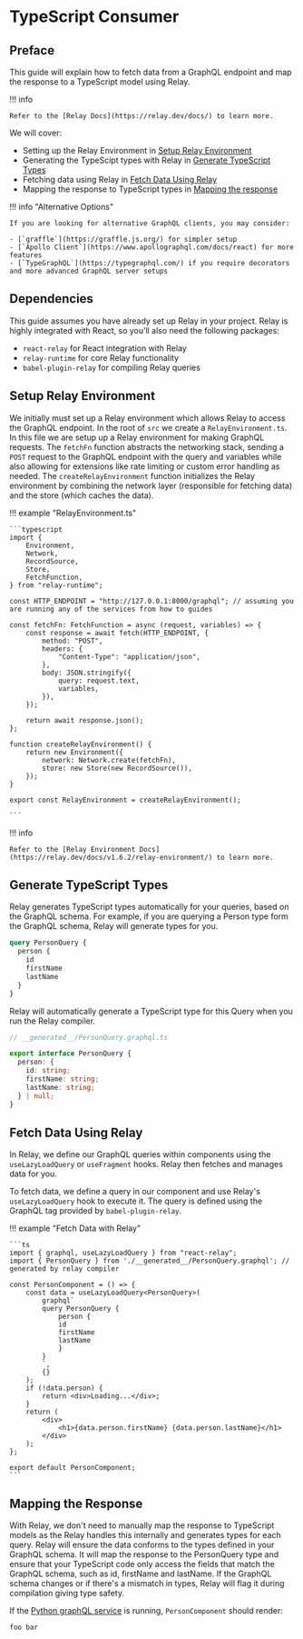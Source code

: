 # TypeScript Consumer

## Preface

This guide will explain how to fetch data from a GraphQL endpoint and map the response to a TypeScript model using Relay.

!!! info

    Refer to the [Relay Docs](https://relay.dev/docs/) to learn more.

We will cover:

- Setting up the Relay Environment in [Setup Relay Environment](#setup-relay-environment)
- Generating the TypeScipt types with Relay in [Generate TypeScript Types](#generate-typescript-types)
- Fetching data using Relay in [Fetch Data Using Relay](#fetch-data-using-relay)
- Mapping the response to TypeScript types in [Mapping the response](#mapping-the-response)

!!! info "Alternative Options"

    If you are looking for alternative GraphQL clients, you may consider:

    - [`graffle`](https://graffle.js.org/) for simpler setup
    - [`Apollo Client`](https://www.apollographql.com/docs/react) for more features
    - [`TypeGraphQL`](https://typegraphql.com/) if you require decorators and more advanced GraphQL server setups

## Dependencies

This guide assumes you have already set up Relay in your project. Relay is highly integrated with React, so you’ll also need the following packages:

- `react-relay` for React integration with Relay
- `relay-runtime` for core Relay functionality
- `babel-plugin-relay` for compiling Relay queries

## Setup Relay Environment

We initially must set up a Relay environment which allows Relay to access the GraphQL endpoint.
In the root of `src` we create a `RelayEnvironment.ts`. In this file we are setup up a Relay environment for making GraphQL requests.
The `fetchFn` function abstracts the networking stack, sending a `POST` request to the GraphQL endpoint with the query and variables while also allowing for extensions like rate limiting or custom error handling as needed.
The `createRelayEnvironment` function initializes the Relay environment by combining the network layer (responsible for fetching data) and the store (which caches the data).

!!! example "RelayEnvironment.ts"

    ```typescript
    import {
        Environment,
        Network,
        RecordSource,
        Store,
        FetchFunction,
    } from "relay-runtime";

    const HTTP_ENDPOINT = "http://127.0.0.1:8000/graphql"; // assuming you are running any of the services from how to guides

    const fetchFn: FetchFunction = async (request, variables) => {
        const response = await fetch(HTTP_ENDPOINT, {
            method: "POST",
            headers: {
                "Content-Type": "application/json",
            },
            body: JSON.stringify({
                query: request.text,
                variables,
            }),
        });

        return await response.json();
    };

    function createRelayEnvironment() {
        return new Environment({
            network: Network.create(fetchFn),
            store: new Store(new RecordSource()),
        });
    }

    export const RelayEnvironment = createRelayEnvironment();

    ```

!!! info

    Refer to the [Relay Environment Docs](https://relay.dev/docs/v1.6.2/relay-environment/) to learn more.

## Generate TypeScript Types

Relay generates TypeScript types automatically for your queries, based on the GraphQL schema.
For example, if you are querying a Person type form the GraphQL schema, Relay will generate types for you.

```graphql
query PersonQuery {
  person {
    id
    firstName
    lastName
  }
}
```

Relay will automatically generate a TypeScript type for this Query when you run the Relay compiler.

```typescript
// __generated__/PersonQuery.graphql.ts

export interface PersonQuery {
  person: {
    id: string;
    firstName: string;
    lastName: string;
  } | null;
}
```

## Fetch Data Using Relay

In Relay, we define our GraphQL queries within components using the `useLazyLoadQuery` or `useFragment` hooks. Relay then fetches and manages data for you.

To fetch data, we define a query in our component and use Relay's `useLazyLoadQuery` hook to execute it. The query is defined using the GraphQL tag provided by `babel-plugin-relay`.

!!! example "Fetch Data with Relay"

    ```ts
    import { graphql, useLazyLoadQuery } from "react-relay";
    import { PersonQuery } from './__generated__/PersonQuery.graphql'; // generated by relay compiler

    const PersonComponent = () => {
        const data = useLazyLoadQuery<PersonQuery>(
            graphql`
            query PersonQuery {
                person {
                id
                firstName
                lastName
                }
            }
            `,
            {}
        );
        if (!data.person) {
            return <div>Loading...</div>;
        }
        return (
            <div>
                <h1>{data.person.firstName} {data.person.lastName}</h1>
            </div>
        );
    };

    export default PersonComponent;
    ```

## Mapping the Response

With Relay, we don't need to manually map the response to TypeScript models as the Relay handles this internally and generates types for each query.
Relay will ensure the data conforms to the types defined in your GraphQL schema.
It will map the response to the PersonQuery type and ensure that your TypeScript code only access the fields that match the GraphQL schema, such as id, firstName and lastName.
If the GraphQL schema changes or if there's a mismatch in types, Relay will flag it during compilation giving type safety.

If the [Python graphQL service](https://diamondlightsource.github.io/graph-federation/how-tos/python_service/) is running, `PersonComponent`
should render:

`foo bar`
